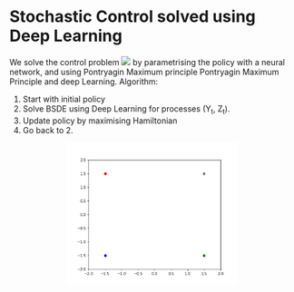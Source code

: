 # Stochastic Control solved using Deep Learning
We solve the control problem
![](/images/control_problem.png)
by parametrising the policy with a neural network, and using Pontryagin Maximum principle
Pontryagin Maximum Principle and deep Learning. 
Algorithm:
1. Start with initial policy
2. Solve BSDE using Deep Learning for processes (Y<sub>t</sub>, Z<sub>t</sub>).
3. Update policy by maximising Hamiltonian
4. Go back to 2.

<p align="center">
<img align="middle" src="./numerical_results/trajectories.gif" alt="LQR" width="300" height="250" />
</p>
